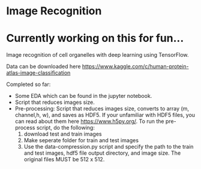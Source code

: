# Image Recognition

# Currently working on this for fun...

Image recognition of cell organelles with deep learning using TensorFlow.


Data can be downloaded here
https://www.kaggle.com/c/human-protein-atlas-image-classification

Completed so far:
- Some EDA which can be found in the jupyter notebook.
- Script that reduces images size.
- Pre-processing: Script that reduces images size, converts to array (m, channel,h, w), and saves as HDF5. If your
unfamiliar with HDF5 files, you can read about them here https://www.h5py.org/. To run the pre-process script, do the following:
	1. download test and train images
	2. Make seperate folder for train and test images
	3. Use the data-compression.py script and specify the path to the train and test images, hdf5 file output 
	directory, and image size. The original files MUST be 512 x 512. 